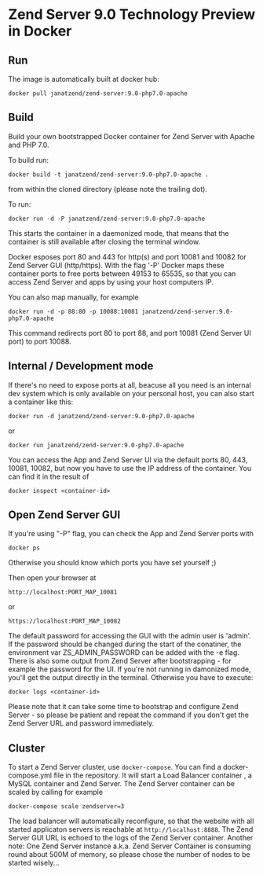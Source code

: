 Zend Server 9.0 Technology Preview in Docker
============================================
Run
---
The image is automatically built at docker hub:
```
docker pull janatzend/zend-server:9.0-php7.0-apache
```

Build
-----
Build your own bootstrapped Docker container for Zend Server with Apache and PHP 7.0.

To build run:
```
docker build -t janatzend/zend-server:9.0-php7.0-apache .
```
from within the cloned directory (please note the trailing dot).

To run:
```
docker run -d -P janatzend/zend-server:9.0-php7.0-apache
```
This starts the container in a daemonized mode, that means that the container is still available after closing the terminal window.

Docker esposes port 80 and 443 for http(s) and port 10081 and 10082 for Zend Server GUI (http/https). With the flag '-P' Docker maps these container ports to free ports between 49153 to 65535, so that you can access Zend Server and apps by using your host computers IP. 

You can also map manually, for example
```
docker run -d -p 88:80 -p 10088:10081 janatzend/zend-server:9.0-php7.0-apache
```
This command redirects port 80 to port 88, and port 10081 (Zend Server UI port) to port 10088.

Internal / Development mode
---------------------------
If there's no need to expose ports at all, beacuse all you need is an internal dev system which is only available on your personal host, you can also start a container like this:
```
docker run -d janatzend/zend-server:9.0-php7.0-apache
```
or
```
docker run janatzend/zend-server:9.0-php7.0-apache
```
You can access the App and Zend Server UI via the default ports 80, 443, 10081, 10082, but now you have to use the IP address of the container. You can find it in the result of
```
docker inspect <container-id>
```

Open Zend Server GUI
-----
If you're using "-P" flag, you can check the App and Zend Server ports with
```
docker ps
```
Otherwise you should know which ports you have set yourself ;)

Then open your browser at
```
http://localhost:PORT_MAP_10081
```
or
```
https://localhost:PORT_MAP_10082
```
The default password for accessing the GUI with the admin user is 'admin'. If the password should be changed during the start of the conatiner, the environment var ZS_ADMIN_PASSWORD can be added with the -e flag.
There is also some output from Zend Server after bootstrapping - for example the password for the UI. If you're not running in damonized mode, you'll get the output directly in the terminal. Otherwise you have to execute:
```
docker logs <container-id>
```
Please note that it can take some time to bootstrap and configure Zend Server - so please be patient and repeat the command if you don't get the Zend Server URL and password immediately.

Cluster
-------
To start a Zend Server cluster, use `docker-compose`. You can find a docker-compose.yml file in the repository. It will start a Load Balancer container , a MySQL container and Zend Server.
The Zend Server container can be scaled by calling for example
```
docker-compose scale zendserver=3
```
The load balancer will automatically reconfigure, so that the website with all started applicaton servers is reachable at `http://localhost:8888`. The Zend Server GUI URL is echoed to the logs of the Zend Server container.
Another note: One Zend Server instance a.k.a. Zend Server Container is consuming round about 500M of memory, so please chose the number of nodes to be started wisely...
